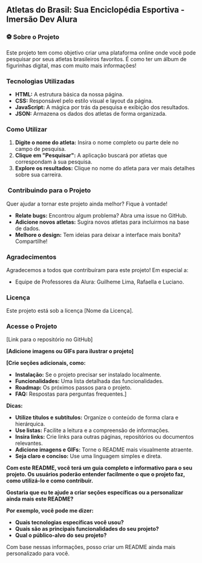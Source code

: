 ##  Atletas do Brasil: Sua Enciclopédia Esportiva  - Imersão Dev Alura

### ⚽ Sobre o Projeto

Este projeto tem como objetivo criar uma plataforma online onde você pode pesquisar por seus atletas brasileiros favoritos. É como ter um álbum de figurinhas digital, mas com muito mais informações! 

###  Tecnologias Utilizadas

* **HTML:** A estrutura básica da nossa página.
* **CSS:** Responsável pelo estilo visual e layout da página.
* **JavaScript:** A mágica por trás da pesquisa e exibição dos resultados.
* **JSON:** Armazena os dados dos atletas de forma organizada.

###  Como Utilizar

1. **Digite o nome do atleta:** Insira o nome completo ou parte dele no campo de pesquisa.
2. **Clique em "Pesquisar":** A aplicação buscará por atletas que correspondam à sua pesquisa.
3. **Explore os resultados:** Clique no nome do atleta para ver mais detalhes sobre sua carreira.

### ️ Contribuindo para o Projeto

Quer ajudar a tornar este projeto ainda melhor? Fique à vontade!

* **Relate bugs:** Encontrou algum problema? Abra uma issue no GitHub.
* **Adicione novos atletas:** Sugira novos atletas para incluirmos na base de dados.
* **Melhore o design:** Tem ideias para deixar a interface mais bonita? Compartilhe!

###  Agradecimentos

Agradecemos a todos que contribuíram para este projeto! Em especial a:

* Equipe de Professores da Alura: Guilheme Lima, Rafaella e Luciano.

###  Licença

Este projeto está sob a licença [Nome da Licença].

###  Acesse o Projeto

[Link para o repositório no GitHub]

**[Adicione imagens ou GIFs para ilustrar o projeto]**

**[Crie seções adicionais, como:**

* **Instalação:** Se o projeto precisar ser instalado localmente.
* **Funcionalidades:** Uma lista detalhada das funcionalidades.
* **Roadmap:** Os próximos passos para o projeto.
* **FAQ:** Respostas para perguntas frequentes.]

**Dicas:**

* **Utilize títulos e subtítulos:** Organize o conteúdo de forma clara e hierárquica.
* **Use listas:** Facilite a leitura e a compreensão de informações.
* **Insira links:** Crie links para outras páginas, repositórios ou documentos relevantes.
* **Adicione imagens e GIFs:** Torne o README mais visualmente atraente.
* **Seja claro e conciso:** Use uma linguagem simples e direta.

**Com este README, você terá um guia completo e informativo para o seu projeto. Os usuários poderão entender facilmente o que o projeto faz, como utilizá-lo e como contribuir.**

**Gostaria que eu te ajude a criar seções específicas ou a personalizar ainda mais este README?** 

**Por exemplo, você pode me dizer:**

* **Quais tecnologias específicas você usou?**
* **Quais são as principais funcionalidades do seu projeto?**
* **Qual o público-alvo do seu projeto?**

Com base nessas informações, posso criar um README ainda mais personalizado para você.
